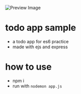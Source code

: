 ![Preview Image](https://octodex.github.com/images/yaktocat.png)

# todo app sample
- a todo app for es6 practice
- made with ejs and express

# how to use
- npm i
- run with `nodemon app.js`
